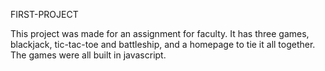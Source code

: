 FIRST-PROJECT


This project was made for an assignment for faculty. It has three games, blackjack,
tic-tac-toe and battleship, and a homepage to tie it all together. The games were all
built in javascript.